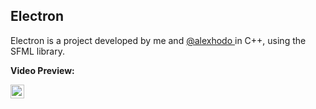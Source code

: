 ## Electron 

Electron is a project developed by me and <a href="https://github.com/AlexHodo"> @alexhodo </a> in C++, using the SFML library. 


<b>Video Preview:


[<img align="left" alt="ALC | Preview" width="22px" src="https://upload.wikimedia.org/wikipedia/commons/1/12/Google_Drive_icon_%282020%29.svg" />][preview] 
</br>
</b>

[preview]: https://drive.google.com/file/d/1la135u_QVkDtlbmdiKV2MeVBbiqVFmm4/view?fbclid=IwAR2FuNBA-xSOADFtBCtwCtI3PP0jbGpTJ5kjvadht8U8jJQllzxY1Gn0gvI
